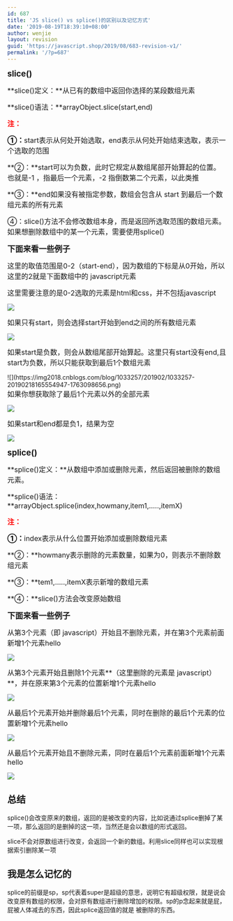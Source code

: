 ```yaml
---
id: 687
title: 'JS slice() vs splice()的区别以及记忆方式'
date: '2019-08-19T18:39:10+08:00'
author: wenjie
layout: revision
guid: 'https://javascript.shop/2019/08/683-revision-v1/'
permalink: '/?p=687'
---
```


 <span style="font-size: 14pt;"> **slice()**</span>

<span style="font-size: 14pt;"> </span><span style="font-size: 16px;">**slice()定义：**从已有的数组中返回你选择的某段数组元素</span>

<span style="font-size: 16px;"> **slice()语法：**arrayObject.slice(start,end)</span>

 <span style="color: #ff0000;">**<span style="font-size: 16px;">注：</span>**</span>

<span style="font-size: 16px;"> <span style="color: #000000;">**①：**</span>start表示从何处开始选取，end表示从何处开始结束选取，表示一个选取的范围</span>

<span style="font-size: 16px;"> **②：**start可以为负数，此时它规定从数组尾部开始算起的位置。也就是-1 ，指最后一个元素，-2 指倒数第二个元素，以此类推</span>

<span style="font-size: 16px;"> **③：**end如果没有被指定参数，数组会包含从 start 到最后一个数组元素的所有元素</span>

<span style="font-size: 16px;"> ④：slice()方法不会修改数组本身，而是返回所选取范围的数组元素。如果想删除数组中的某一个元素，需要使用splice()</span>

 **<span style="font-size: 18px;">下面来看一些例子</span>**

 <span style="font-size: 16px;"> 这里的取值范围是0-2（start-end），因为数组的下标是从0开始，所以这里的2就是下面数组中的 javascript元素</span>

<span style="font-size: 16px;"> 这里需要注意的是0-2选取的元素是html和css，并不包括javascript</span>

 ![](https://img2018.cnblogs.com/blog/1033257/201902/1033257-20190218165145423-1506403443.png)

 <span style="font-size: 16px;"> 如果只有start，则会选择start开始到end之间的所有数组元素</span>

 ![](https://img2018.cnblogs.com/blog/1033257/201902/1033257-20190218165256787-800771029.png)

 <span style="font-size: 16px;"> 如果start是负数，则会从数组尾部开始算起。这里只有start没有end,且start为负数，所以只能获取到最后1个数组元素</span>

<div> ![](https://img2018.cnblogs.com/blog/1033257/201902/1033257-20190218165554947-1763098656.png)</div> <span style="font-size: 16px;"> 如果你想获取除了最后1个元素以外的全部元素</span>

 ![](https://img2018.cnblogs.com/blog/1033257/201902/1033257-20190218165657697-1062811430.png)

 <span style="font-size: 16px;">如果start和end都是负1，结果为空</span>

 ![](https://img2018.cnblogs.com/blog/1033257/201902/1033257-20190218165722943-570052154.png)

 <span style="font-size: 14pt;"> **splice()**</span>

<span style="font-size: 14pt;"> **<span style="font-size: 16px;"> </span>**</span><span style="font-size: 16px;">**splice()定义：**从数组中添加或删除元素，然后返回被删除的数组元素。</span>

<span style="font-size: 16px;"> **splice()语法：**arrayObject.splice(index,howmany,item1,…..,itemX)</span>

<span style="font-size: 16px;"> <span style="color: #ff0000;"> **注：**</span></span>

<span style="font-size: 16px;"> <span style="color: #000000;">**①：**</span>index表示从什么位置开始添加或删除数组元素  
</span>

<span style="font-size: 16px;"> **②：**howmany表示删除的元素数量，如果为0，则表示不删除数组元素</span>

<span style="font-size: 16px;"> **③：**tem1,…..,itemX表示新增的数组元素</span>

<span style="font-size: 16px;"> **④：**slice()方法会改变原始数组</span>

<span style="font-size: 16px;"> **<span style="font-size: 18px;">下面来看一些例子</span>**</span>

<span style="font-size: 16px;">**<span style="font-size: 18px;"> </span>**<span style="font-size: 18px;"><span style="font-size: 16px;"> 从第3个元素（即 javascript）开始且不删除元素，并在第3个元素前面新增1个元素hello</span></span></span>

<span style="font-size: 16px;"><span style="font-size: 18px;"><span style="font-size: 16px;"> ![](https://img2018.cnblogs.com/blog/1033257/201902/1033257-20190218173418110-609338222.png)</span></span></span>

 <span style="font-size: 16px;"> 从第3个元素开始且</span><span style="font-size: 16px;">删除1个元素**（这里删除的元素是 javascript）**，并在原来第3个元素的位置新增1个元素hello</span>

 ![](https://img2018.cnblogs.com/blog/1033257/201902/1033257-20190218173611650-1975531769.png)

<span style="font-size: 16px;">**<span style="font-size: 18px;"> </span>**<span style="font-size: 18px;"><span style="font-size: 16px;">从最后1个元素开始并删除最后1个元素，同时在删除的最后1个元素的位置新增1个元素hello</span></span></span>

<span style="font-size: 16px;"><span style="font-size: 18px;"><span style="font-size: 16px;"> ![](https://img2018.cnblogs.com/blog/1033257/201902/1033257-20190218173633208-1243764109.png)</span></span></span>

 <span style="font-size: 16px;">从最后1个元素开始且不删除元素，同时在最后1个元素前面新增1个元素hello</span>

<span style="font-size: 16px;"> ![](https://img2018.cnblogs.com/blog/1033257/201902/1033257-20190218173720877-626482378.png)</span>

## 总结

splice()会改变原来的数组，返回的是被改变的内容，比如说通过splice删掉了某一项，那么返回的是删掉的这一项，当然还是会以数组的形式返回。

slice不会对原数组进行改变，会返回一个新的数组。利用slice同样也可以实现根据索引删除某一项

## 我是怎么记忆的

splice的前缀是sp，sp代表着super是超级的意思，说明它有超级权限，就是说会改变原有数组的权限，会对原有数组进行删除增加的权限。sp的p念起来就是屁，屁被人体减去的东西，因此splice返回值的就是 被删除的东西。